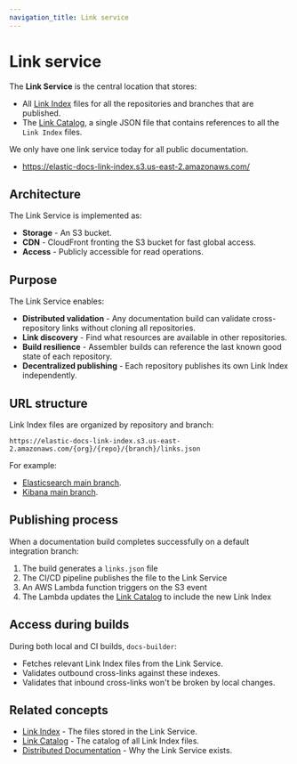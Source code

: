 ```yaml
---
navigation_title: Link service
---
```


# Link service

The **Link Service** is the central location that stores:

* All [Link Index](link-index.md) files for all the repositories and branches that are published.
* The [Link Catalog](link-catalog.md), a single JSON file that contains references to all the `Link Index` files.

We only have one link service today for all public documentation.

* https://elastic-docs-link-index.s3.us-east-2.amazonaws.com/

## Architecture

The Link Service is implemented as:

* **Storage** - An S3 bucket.
* **CDN** - CloudFront fronting the S3 bucket for fast global access.
* **Access** - Publicly accessible for read operations.

## Purpose

The Link Service enables:

* **Distributed validation** - Any documentation build can validate cross-repository links without cloning all repositories.
* **Link discovery** - Find what resources are available in other repositories.
* **Build resilience** - Assembler builds can reference the last known good state of each repository.
* **Decentralized publishing** - Each repository publishes its own Link Index independently.

## URL structure

Link Index files are organized by repository and branch:

```
https://elastic-docs-link-index.s3.us-east-2.amazonaws.com/{org}/{repo}/{branch}/links.json
```

For example:
* [Elasticsearch main branch](https://elastic-docs-link-index.s3.us-east-2.amazonaws.com/elastic/elasticsearch/main/links.json).
* [Kibana main branch](https://elastic-docs-link-index.s3.us-east-2.amazonaws.com/elastic/kibana/main/links.json).

## Publishing process

When a documentation build completes successfully on a default integration branch:

1. The build generates a `links.json` file
2. The CI/CD pipeline publishes the file to the Link Service
3. An AWS Lambda function triggers on the S3 event
4. The Lambda updates the [Link Catalog](link-catalog.md) to include the new Link Index

## Access during builds

During both local and CI builds, `docs-builder`:

* Fetches relevant Link Index files from the Link Service.
* Validates outbound cross-links against these indexes.
* Validates that inbound cross-links won't be broken by local changes.

## Related concepts

* [Link Index](link-index.md) - The files stored in the Link Service.
* [Link Catalog](link-catalog.md) - The catalog of all Link Index files.
* [Distributed Documentation](distributed-documentation.md) - Why the Link Service exists.
